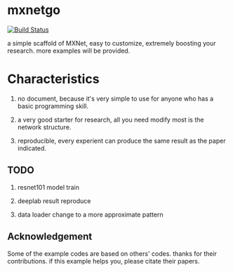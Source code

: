# mxnetgo

[![Build Status](https://travis-ci.org/dongzhuoyao/mxnetgo.svg?branch=master)](https://travis-ci.org/dongzhuoyao/mxnetgo)

a  simple scaffold of MXNet, easy to customize, extremely boosting your research. more examples will be provided.

# Characteristics

1. no document, because it's very simple to use for anyone who has a basic programming skill.

2. a very good starter for research, all you need modify most is the network structure.

3. reproducible, every experient can produce the same result as the paper indicated.

## TODO

1. resnet101 model train

2. deeplab result reproduce

3. data loader change to a more approximate pattern

## Acknowledgement

Some of the example codes are based on others' codes. thanks for their contributions. if this example helps you, please citate their papers.



